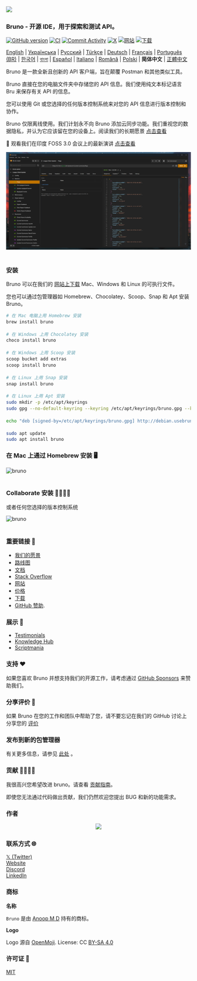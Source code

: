 <br />
<img src="../../assets/images/logo-transparent.png" width="80"/>

### Bruno - 开源 IDE，用于探索和测试 API。

[![GitHub version](https://badge.fury.io/gh/usebruno%2Fbruno.svg)](https://badge.fury.io/gh/usebruno%bruno)
[![CI](https://github.com/usebruno/bruno/actions/workflows/unit-tests.yml/badge.svg?branch=main)](https://github.com/usebruno/bruno/workflows/unit-tests.yml)
[![Commit Activity](https://img.shields.io/github/commit-activity/m/usebruno/bruno)](https://github.com/usebruno/bruno/pulse)
[![X](https://img.shields.io/twitter/follow/use_bruno?style=social&logo=x)](https://twitter.com/use_bruno)
[![网站](https://img.shields.io/badge/Website-Visit-blue)](https://www.usebruno.com)
[![下载](https://img.shields.io/badge/Download-Latest-brightgreen)](https://www.usebruno.com/downloads)

[English](../../readme.md) | [Українська](./readme_ua.md) | [Русский](./readme_ru.md) | [Türkçe](./readme_tr.md) | [Deutsch](./readme_de.md) | [Français](./readme_fr.md) | [Português (BR)](./readme_pt_br.md) | [한국어](./readme_kr.md) | [বাংলা](./readme_bn.md) | [Español](./readme_es.md) | [Italiano](./readme_it.md) | [Română](./readme_ro.md) | [Polski](./readme_pl.md) | **简体中文** | [正體中文](docs/readme/readme_zhtw.md)

Bruno 是一款全新且创新的 API 客户端，旨在颠覆 Postman 和其他类似工具。

Bruno 直接在您的电脑文件夹中存储您的 API 信息。我们使用纯文本标记语言 Bru 来保存有关 API 的信息。

您可以使用 Git 或您选择的任何版本控制系统来对您的 API 信息进行版本控制和协作。

Bruno 仅限离线使用。我们计划永不向 Bruno 添加云同步功能。我们重视您的数据隐私，并认为它应该留在您的设备上。阅读我们的长期愿景 [点击查看](https://github.com/usebruno/bruno/discussions/269)

📢 观看我们在印度 FOSS 3.0 会议上的最新演讲 [点击查看](https://www.youtube.com/watch?v=7bSMFpbcPiY)

![bruno](../../assets/images/landing-2.png) <br /><br />

### 安装

Bruno 可以在我们的 [网站上下载](https://www.usebruno.com/downloads) Mac、Windows 和 Linux 的可执行文件。

您也可以通过包管理器如 Homebrew、Chocolatey、Scoop、Snap 和 Apt 安装 Bruno。

```sh
# 在 Mac 电脑上用 Homebrew 安装
brew install bruno

# 在 Windows 上用 Chocolatey 安装
choco install bruno

# 在 Windows 上用 Scoop 安装
scoop bucket add extras
scoop install bruno

# 在 Linux 上用 Snap 安装
snap install bruno

# 在 Linux 上用 Apt 安装
sudo mkdir -p /etc/apt/keyrings
sudo gpg --no-default-keyring --keyring /etc/apt/keyrings/bruno.gpg --keyserver keyserver.ubuntu.com --recv-keys 9FA6017ECABE0266

echo "deb [signed-by=/etc/apt/keyrings/bruno.gpg] http://debian.usebruno.com/ bruno stable" | sudo tee /etc/apt/sources.list.d/bruno.list

sudo apt update
sudo apt install bruno
```

### 在 Mac 上通过 Homebrew 安装 🖥️

![bruno](../../assets/images/run-anywhere.png) <br /><br />

### Collaborate 安装 👩‍💻🧑‍💻

或者任何您选择的版本控制系统

![bruno](../../assets/images/version-control.png) <br /><br />

### 重要链接 📌

- [我们的愿景](https://github.com/usebruno/bruno/discussions/269)
- [路线图](https://github.com/usebruno/bruno/discussions/384)
- [文档](https://docs.usebruno.com)
- [Stack Overflow](https://stackoverflow.com/questions/tagged/bruno)
- [网站](https://www.usebruno.com)
- [价格](https://www.usebruno.com/pricing)
- [下载](https://www.usebruno.com/downloads)
- [GitHub 赞助](https://github.com/sponsors/helloanoop).

### 展示 🎥

- [Testimonials](https://github.com/usebruno/bruno/discussions/343)
- [Knowledge Hub](https://github.com/usebruno/bruno/discussions/386)
- [Scriptmania](https://github.com/usebruno/bruno/discussions/385)

### 支持 ❤️

如果您喜欢 Bruno 并想支持我们的开源工作，请考虑通过 [GitHub Sponsors](https://github.com/sponsors/helloanoop) 来赞助我们。

### 分享评价 📣

如果 Bruno 在您的工作和团队中帮助了您，请不要忘记在我们的 GitHub 讨论上分享您的 [评价](https://github.com/usebruno/bruno/discussions/343)

### 发布到新的包管理器

有关更多信息，请参见 [此处](../../publishing_cn.md) 。

### 贡献 👩‍💻🧑‍💻

我很高兴您希望改进 bruno。请查看 [贡献指南](../../contributing.md)。

即使您无法通过代码做出贡献，我们仍然欢迎您提出 BUG 和新的功能需求。

### 作者

<div align="center">
    <a href="https://github.com/usebruno/bruno/graphs/contributors">
        <img src="https://contrib.rocks/image?repo=usebruno/bruno" />
    </a>
</div>

### 联系方式 🌐

[𝕏 (Twitter)](https://twitter.com/use_bruno) <br />
[Website](https://www.usebruno.com) <br />
[Discord](https://discord.com/invite/KgcZUncpjq) <br />
[LinkedIn](https://www.linkedin.com/company/usebruno)

### 商标

**名称**

`Bruno` 是由 [Anoop M D](https://www.helloanoop.com/) 持有的商标。

**Logo**

Logo 源自 [OpenMoji](https://openmoji.org/library/emoji-1F436/). License: CC [BY-SA 4.0](https://creativecommons.org/licenses/by-sa/4.0/)

### 许可证 📄

[MIT](../../license.md)
